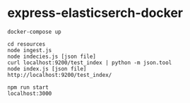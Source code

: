 # express-elasticserch-docker

```
docker-compose up

cd resources
node ingest.js
node indecies.js [json file]
curl localhost:9200/test_index | python -m json.tool
node index.js [json file]
http://localhost:9200/test_index/

npm run start
localhost:3000
```
